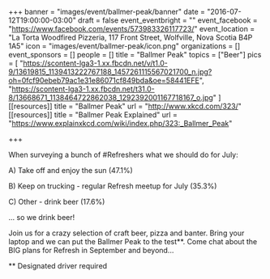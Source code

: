 +++
banner = "images/event/ballmer-peak/banner"
date = "2016-07-12T19:00:00-03:00"
draft = false
event_eventbright = ""
event_facebook = "https://www.facebook.com/events/573983326117723/"
event_location = "La Torta Woodfired Pizzeria, 117 Front Street, Wolfville, Nova Scotia B4P 1A5"
icon = "images/event/ballmer-peak/icon.png"
organizations = []
event_sponsors = []
people = []
title = "Ballmer Peak"
topics = ["Beer"]
pics = [
    "https://scontent-lga3-1.xx.fbcdn.net/v/t1.0-9/13619815_1139413222767188_1457261115567021700_n.jpg?oh=0fcf90ebeb79ac1e31e86071cf849bda&oe=58441EFE",
    "https://scontent-lga3-1.xx.fbcdn.net/t31.0-8/13668671_1138464722862038_1292392001167718167_o.jpg"
]
[[resources]]
title = "Ballmer Peak"
url = "http://www.xkcd.com/323/"
[[resources]]
title = "Ballmer Peak Explained"
url = "https://www.explainxkcd.com/wiki/index.php/323:_Ballmer_Peak"

+++

When surveying a bunch of #Refreshers what we should do for July:

A) Take off and enjoy the sun (47.1%)

B) Keep on trucking - regular Refresh meetup for July (35.3%)

C) Other - drink beer (17.6%)

... so we drink beer! 

Join us for a crazy selection of craft beer, pizza and banter. Bring your laptop and we can put the Ballmer Peak to the test**. Come chat about the BIG plans for Refresh in September and beyond... 

** Designated driver required
